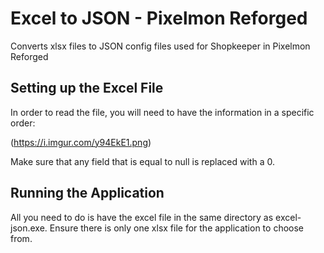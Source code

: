 # Excel to JSON - Pixelmon Reforged

Converts xlsx files to JSON config files used for Shopkeeper in Pixelmon Reforged

## Setting up the Excel File

In order to read the file, you will need to have the information in a specific order:

(https://i.imgur.com/y94EkE1.png)

Make sure that any field that is equal to null is replaced with a 0.

## Running the Application

All you need to do is have the excel file in the same directory as excel-json.exe. Ensure there is only one xlsx file for the application to choose from.
